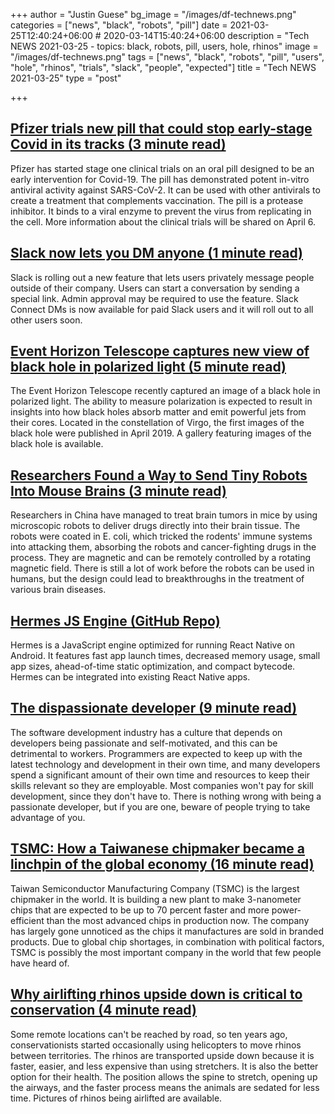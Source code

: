 +++
author = "Justin Guese"
bg_image = "/images/df-technews.png"
categories = ["news", "black", "robots", "pill"]
date = 2021-03-25T12:40:24+06:00 # 2020-03-14T15:40:24+06:00
description = "Tech NEWS 2021-03-25 - topics: black, robots, pill, users, hole, rhinos"
image = "/images/df-technews.png"
tags = ["news", "black", "robots", "pill", "users", "hole", "rhinos", "trials", "slack", "people", "expected"]
title = "Tech NEWS 2021-03-25"
type = "post"

+++

## [Pfizer trials new pill that could stop early-stage Covid in its tracks (3 minute read)](https://www.independent.co.uk/news/health/pfizer-trials-oral-pill-covid-b1821549.html)

Pfizer has started stage one clinical trials on an oral pill designed to be an early intervention for Covid-19. The pill has demonstrated potent in-vitro antiviral activity against SARS-CoV-2. It can be used with other antivirals to create a treatment that complements vaccination. The pill is a protease inhibitor. It binds to a viral enzyme to prevent the virus from replicating in the cell. More information about the clinical trials will be shared on April 6.

## [Slack now lets you DM anyone (1 minute read)](https://www.theverge.com/2021/3/24/22348126/slack-connect-direct-messaging-dm-company-feature)

Slack is rolling out a new feature that lets users privately message people outside of their company. Users can start a conversation by sending a special link. Admin approval may be required to use the feature. Slack Connect DMs is now available for paid Slack users and it will roll out to all other users soon.

## [Event Horizon Telescope captures new view of black hole in polarized light (5 minute read)](https://arstechnica.com/science/2021/03/event-horizon-telescope-captures-new-view-of-black-hole-in-polarized-light/)

The Event Horizon Telescope recently captured an image of a black hole in polarized light. The ability to measure polarization is expected to result in insights into how black holes absorb matter and emit powerful jets from their cores. Located in the constellation of Virgo, the first images of the black hole were published in April 2019. A gallery featuring images of the black hole is available.

## [Researchers Found a Way to Send Tiny Robots Into Mouse Brains (3 minute read)](https://gizmodo.com/researchers-found-a-way-to-send-tiny-robots-into-mouse-1846544741)

Researchers in China have managed to treat brain tumors in mice by using microscopic robots to deliver drugs directly into their brain tissue. The robots were coated in E. coli, which tricked the rodents' immune systems into attacking them, absorbing the robots and cancer-fighting drugs in the process. They are magnetic and can be remotely controlled by a rotating magnetic field. There is still a lot of work before the robots can be used in humans, but the design could lead to breakthroughs in the treatment of various brain diseases.

## [Hermes JS Engine (GitHub Repo)](https://github.com/facebook/hermes)

Hermes is a JavaScript engine optimized for running React Native on Android. It features fast app launch times, decreased memory usage, small app sizes, ahead-of-time static optimization, and compact bytecode. Hermes can be integrated into existing React Native apps.

## [The dispassionate developer (9 minute read)](https://blog.ploeh.dk/2021/03/22/the-dispassionate-developer/)

The software development industry has a culture that depends on developers being passionate and self-motivated, and this can be detrimental to workers. Programmers are expected to keep up with the latest technology and development in their own time, and many developers spend a significant amount of their own time and resources to keep their skills relevant so they are employable. Most companies won't pay for skill development, since they don't have to. There is nothing wrong with being a passionate developer, but if you are one, beware of people trying to take advantage of you.

## [TSMC: How a Taiwanese chipmaker became a linchpin of the global economy (16 minute read)](https://arstechnica.com/gadgets/2021/03/tsmc-how-a-taiwanese-chipmaker-became-a-linchpin-of-the-global-economy/)

Taiwan Semiconductor Manufacturing Company (TSMC) is the largest chipmaker in the world. It is building a new plant to make 3-nanometer chips that are expected to be up to 70 percent faster and more power-efficient than the most advanced chips in production now. The company has largely gone unnoticed as the chips it manufactures are sold in branded products. Due to global chip shortages, in combination with political factors, TSMC is possibly the most important company in the world that few people have heard of.

## [Why airlifting rhinos upside down is critical to conservation (4 minute read)](https://edition.cnn.com/2021/03/17/world/rhino-airlift-upside-down-hnk-spc-intl/index.html)

Some remote locations can't be reached by road, so ten years ago, conservationists started occasionally using helicopters to move rhinos between territories. The rhinos are transported upside down because it is faster, easier, and less expensive than using stretchers. It is also the better option for their health. The position allows the spine to stretch, opening up the airways, and the faster process means the animals are sedated for less time. Pictures of rhinos being airlifted are available.

